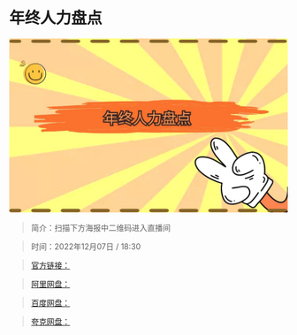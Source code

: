 # 年终人力盘点

![img](../../assets/c017e7359a2e435a9d04fb6c6636d84b.jpg)

> 简介：扫描下方海报中二维码进入直播间

> 时间：2022年12月07日 / 18:30

> [官方链接：]()

> [阿里网盘：]()

> [百度网盘：]()

> [夸克网盘：]()
